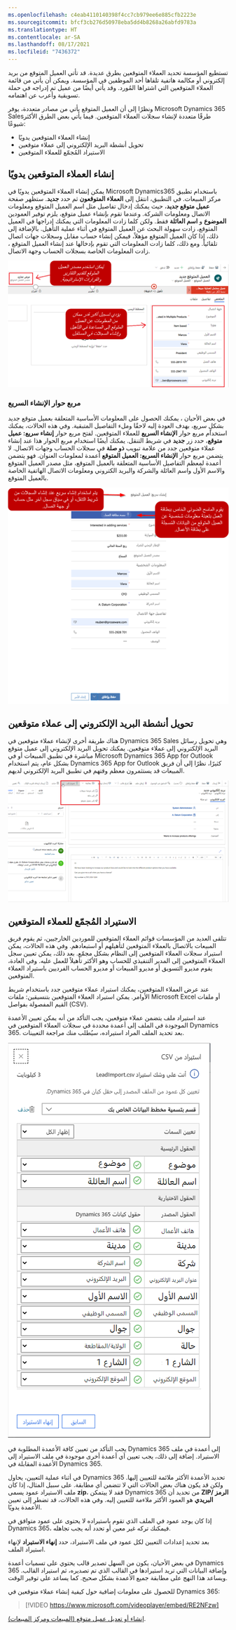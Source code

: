 ```yaml
---
ms.openlocfilehash: c4eab4110140398f4cc7cb979ee6e885cfb2223e
ms.sourcegitcommit: bfcf3cb276d50978eba5dd4b8268a26abfd9783a
ms.translationtype: HT
ms.contentlocale: ar-SA
ms.lasthandoff: 08/17/2021
ms.locfileid: "7436372"
---
```

تستطيع المؤسسة تحديد العملاء المتوقعين بطرق عديدة. قد تأتي العميل المتوقع من بريد إلكتروني أو مكالمة هاتفية تلقاها أحد الموظفين في المؤسسة. ويمكن أن يأتي من قائمة العملاء المتوقعين التي اشتراها المُورد. وقد يأتي أيضًا من عميل تم إدراجه في حملة تسويقية وأعرب عن اهتمامه.

ونظرًا إلى أن العميل المتوقع يأتي من مصادر متعددة، يوفر Microsoft Dynamics 365 Salesطرقًا متعددة لإنشاء سجلات العملاء المتوقعين. فيما يأتي بعض الطرق الأكثر شيوعًا:

- إنشاء العملاء المتوقعين يدويًا
- تحويل أنشطة البريد الإلكتروني إلى عملاء متوقعين
- الاستيراد المُجمّع للعملاء المتوقعين

## <a name="manually-creating-leads"></a>إنشاء العملاء المتوقعين يدويًا

يمكن إنشاء العملاء المتوقعين يدويًا في Microsoft Dynamics365 باستخدام تطبيق مركز المبيعات. في التطبيق، انتقل إلى **العملاء المتوقعون** ثم حدد **جديد**. ستظهر صفحة **عميل متوقع جديد**، حيث يمكنك إدخال تفاصيل مثل اسم العميل المتوقع ومعلومات الاتصال ومعلومات الشركة. وعندما تقوم بإنشاء عميل متوقع، يلزم توفير العمودين **الموضوع** و **اسم العائلة** فقط. ولكن كلما زادت المعلومات التي يمكنك إدراجها في العميل المتوقع، زادت سهولة البحث عن العميل المتوقع في أثناء عملية التأهيل. بالإضافة إلى ذلك، إذا كان العميل المتوقع مؤهلاً، فيمكن إنشاء حساب مقابل وسجلات جهات اتصال تلقائياً. ومع ذلك، كلما زادت المعلومات التي تقوم بإدخالها عند إنشاء العميل المتوقع ، زادت المعلومات الخاصة بسجلات الحساب وجهة الاتصال.

![استخدم مصدر العميل المتوقع لتقديم التقارير والقرارات الاستراتيجية. احصل على مزيد من المعلومات حول العميل المتوقع للمساعدة على التأهيل وإنشاء السجلات المستقبلية.](../media/lm-unit2-1.png)

### <a name="quick-create-dialog-box"></a>مربع حوار الإنشاء السريع

في بعض الأحيان ، يمكنك الحصول على المعلومات الأساسية المتعلقة بعميل متوقع جديد بشكلٍ سريع، بهدف العودة إليه لاحقًا وملء التفاصيل المتبقية. وفي هذه الحالات، يمكنك استخدام مربع حوار **الإنشاء السريع** للعملاء المتوقعين. لفتح مربع حوار **إنشاء سريع: عميل متوقع**، حدد زر **جديد** في شريط التنقل. يمكنك أيضًا استخدام مربع الحوار هذا عند إنشاء عملاء متوقعين جدد من علامة تبويب **ذو صلة** في سجلات الحساب وجهات الاتصال. لا يتضمن مربع حوار **الإنشاء السريع: العميل المتوقع** أعمدة لمعلومات العنوان. فهو يتضمن أعمدة لمعظم التفاصيل الأساسية المتعلقة بالعميل المتوقع، مثل مصدر العميل المتوقع والاسم الأول واسم العائلة والشركة والبريد الكتروني ومعلومات الاتصال الهاتفية الخاصة بالعميل المتوقع.

![استخدم "الإنشاء السريع" لإنشاء سجلات من شريط التنقل أو في سجل آخر. يقوم الماسح الضوئي الخاص ببطاقة العمل بملء معلومات العميل المتوقع الشخصية .](../media/lm-unit2-2.png)

## <a name="converting-email-activities-to-leads"></a>تحويل أنشطة البريد الإلكتروني إلى عملاء متوقعين

هناك طريقة أخرى لإنشاء عملاء متوقعين في Dynamics 365 Sales وهي تحويل رسائل البريد الإلكتروني إلى عملاء متوقعين. يمكنك تحويل البريد الإلكتروني إلى عميل متوقع مباشرة في تطبيق المبيعات أو في Microsoft Dynamics 365 App for Outlook بشكل عام، يتم استخدام Dynamics 365 App for Outlook كثيرًا، نظرًا إلى أن فريق المبيعات قد يستثمرون معظم وقتهم في تطبيق البريد الإلكتروني لديهم.

![يتم تمييز Dynamics 365 مع خيار الإضافة كعميل متوقع.](../media/lm-unit2-3.png)

## <a name="bulk-importing-leads"></a>الاستيراد المُجمّع للعملاء المتوقعين

تتلقى العديد من المؤسسات قوائم العملاء المتوقعين للموردين الخارجيين، ثم يقوم فريق المبيعات بالاتصال بالعملاء المتوقعين لتأهيلهم أو استبعادهم. وفي هذه الحالات، يمكن استيراد سجلات العملاء المتوقعين إلى النظام بشكل مجمّع. بعد ذلك، يمكن تعيين سجل العملاء المتوقعين إلى المدير التنفيذي للحساب وهو الأكثر تأهيلاً للعمل عليه. وفي العادة، يقوم مديرو التسويق أو مديرو المبيعات أو مديرو الحساب الفرديين باستيراد العملاء المتوقعين.

عند عرض العملاء المتوقعين، يمكنك استيراد عملاء متوقعين جدد باستخدام شريط الأوامر. يمكن استيراد العملاء المتوقعين بتنسيقين: ملفات Microsoft Excel أو ملفات القيم المفصولة بفواصل (CSV).

عند استيراد ملف يتضمن عملاء متوقعين، يجب التأكد من أنه يمكن تعيين الأعمدة الموجودة في الملف إلى أعمدة محددة في سجلات العملاء المتوقعين في Dynamics 365. بعد تحديد الملف المراد استيراده، سيُطلب منك مراجعة التعيينات. 

![يتيح لك حوار "الاستيراد من CSV" تعيين كل عمود من الملف المصدر إلى عمود جدول في Dynamics 365.](../media/lm-unit2-4.png)

يجب التأكد من تعيين كافة الأعمدة المطلوبة في Dynamics 365 إلى أعمدة في ملف الاستيراد. إضافة إلى ذلك، يجب تعيين أي أعمدة أخرى موجودة في ملف الاستيراد إلى الأعمدة المقابلة في Dynamics 365.

في أثناء عملية التعيين، يحاول Dynamics 365 تحديد الأعمدة الأكثر ملائمة للتعيين إليها. ولكن قد يكون هناك بعض الحالات التي لا تتضمن أي مطابقة. على سبيل المثال، إذا كان ملف الاستيراد عمود يسمى **zip**، فقد لا ييتمكن Dynamics 365 من تحديد أن **ZIP/ الرمز البريدي** هو العمود الأكثر ملاءمة للتعيين إليه. وفي هذه الحالات، قد تضطر إلى تعيين الأعمدة يدويًا.

إذا كان يوجد عمود في الملف الذي تقوم باستيراده لا يحتوى على عمود متوافق في Dynamics 365، فيمكنك تركه غير معين أو تحدد أنه يجب تجاهله.

بعد تحديد إعدادات التعيين لكل عمود في ملف الاستيراد، حدد **إنهاء الاستيراد** لإنهاء استيراد الملف.

في بعض الأحيان، يكون من السهل تصدير قالب يحتوي على تسميات أعمدة Dynamics 365 وإضافة البيانات التي تريد استيرادها في القالب الذي تم تصديره، ثم استيراد القالب. ويساعد هذا النهج على مطابقة جميع الأعمدة بشكل صحيح. كما يساعد على توفير الوقت.

للحصول على معلومات إضافية حول كيفية إنشاء عملاء متوقعين في Dynamics 365: 

> [!VIDEO https://www.microsoft.com/videoplayer/embed/RE2NFzw]

[إنشاء أو تعديل عميل متوقع (المبيعات ومركز المبيعات)](/dynamics365/customer-engagement/sales-enterprise/create-edit-lead-sales).



